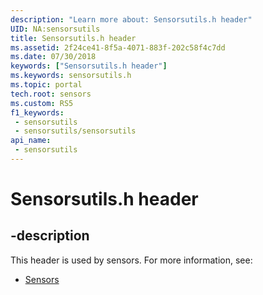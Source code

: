 ```yaml
---
description: "Learn more about: Sensorsutils.h header"
UID: NA:sensorsutils
title: Sensorsutils.h header
ms.assetid: 2f24ce41-8f5a-4071-883f-202c58f4c7dd
ms.date: 07/30/2018
keywords: ["Sensorsutils.h header"]
ms.keywords: sensorsutils.h
ms.topic: portal
tech.root: sensors
ms.custom: RS5
f1_keywords:
 - sensorsutils
 - sensorsutils/sensorsutils
api_name:
 - sensorsutils
---
```


# Sensorsutils.h header


## -description

This header is used by sensors. For more information, see:

- [Sensors](../_sensors/index.md)


